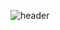 ![header](https://capsule-render.vercel.app/api?type=waving&height=250&color=gradient&text=Welcome!&reversal=false&fontSize=60&textBg=false&fontColor=FFFF&fontAlign=50&fontAlignY=45&descAlign=60&descAlignY=60&desc=Yeeun's%20Github)
